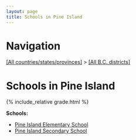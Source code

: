 ```yaml
---
layout: page
title: Schools in Pine Island
---
```

# Navigation

[[All countries/states/provinces]](../..) > [[All B.C. districts]](..)

# Schools in Pine Island

{% include_relative grade.html %}

**Schools:**

- [Pine Island Elementary School](Pine_Island_Elementary_School.md)
- [Pine Island Secondary School](Pine_Island_Secondary_School.md)
